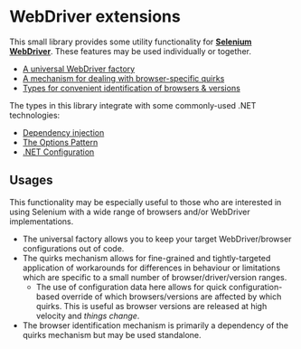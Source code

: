 # WebDriver extensions

This small library provides some utility functionality for **[Selenium WebDriver]**.
These features may be used individually or together.

* [A universal WebDriver factory]
* [A mechanism for dealing with browser-specific quirks]
* [Types for convenient identification of browsers & versions]

The types in this library integrate with some commonly-used .NET technologies: 

* [Dependency injection]
* [The Options Pattern]
* [.NET Configuration]

[Selenium WebDriver]: https://www.selenium.dev/documentation/webdriver/
[A universal WebDriver factory]: https://csf-dev.github.io/CSF.Extensions.WebDriver/docs/index.html
[A mechanism for dealing with browser-specific quirks]: https://csf-dev.github.io/CSF.Extensions.WebDriver/docs/Quirks.html
[Types for convenient identification of browsers & versions]: https://csf-dev.github.io/CSF.Extensions.WebDriver/docs/DriverIdentification.html
[Dependency injection]: https://learn.microsoft.com/en-us/dotnet/core/extensions/dependency-injection
[The Options Pattern]: https://learn.microsoft.com/en-us/dotnet/core/extensions/options
[.NET Configuration]: https://learn.microsoft.com/en-us/dotnet/core/extensions/configuration

## Usages

This functionality may be especially useful to those who are interested in using Selenium with a wide range of browsers and/or WebDriver implementations. 

* The universal factory allows you to keep your target WebDriver/browser configurations out of code.
* The quirks mechanism allows for fine-grained and tightly-targeted application of workarounds for differences in behaviour or limitations which are specific to a small number of browser/driver/version ranges.
    * The use of configuration data here allows for quick configuration-based override of which browsers/versions are affected by which quirks. This is useful as browser versions are released at high velocity and _things change_.
* The browser identification mechanism is primarily a dependency of the quirks mechanism but may be used standalone.
